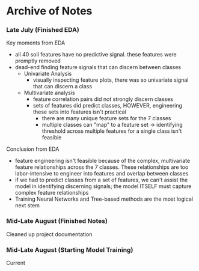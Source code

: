 # Archive of Notes


### Late July (Finished EDA)

Key moments from EDA
- all 40 soil features have no predictive signal. these features were promptly removed
- dead-end finding feature signals that can discern between classes
    - Univariate Analysis
        - visually inspecting feature plots, there was so univariate signal that can discern a class
    - Multivariate analysis
        - feature correlation pairs did not strongly discern classes
        - sets of features did predict classes, HOWEVER, engineering these sets into features isn't practical
            - there are many unique feature sets for the 7 classes
            - multiple classes can "map" to a feature set -> identifying threshold across multiple features for a single class isn't feasible

Conclusion from EDA
- feature engineering isn't feasible because of the complex, multivariate feature relationships across the 7 classes. These relationships are too labor-intensive to engineer into features and overlap between classes
- if we had to predict classes from a set of features, we can't assist the model in identifying discerning signals; the model ITSELF must capture complex feature relationships
- Training Neural Networks and Tree-based methods are the most logical next stem

### Mid-Late August (Finished Notes)

Cleaned up project documentation

### Mid-Late August (Starting Model Training)

Current
